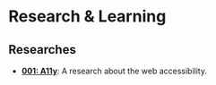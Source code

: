 # Research & Learning

## Researches
* [**001: A11y**](./001-a11y): A research about the web accessibility.

